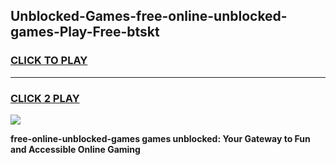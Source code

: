 
## Unblocked-Games-free-online-unblocked-games-Play-Free-btskt
<h3>
<a href="https://premium76.site?title=free-online-unblocked-games&ref=15A">CLICK TO PLAY</a></h3>
<hr>

<h3>
<a href="https://premium76.site?title=free-online-unblocked-games&ref=15A">CLICK 2 PLAY</a>
  
</h3>

<a href="https://premium76.site?title=free-online-unblocked-games&ref=15A"><img src="https://clearcache.store/games.png"></a>


**free-online-unblocked-games games unblocked: Your Gateway to Fun and Accessible Online Gaming**
